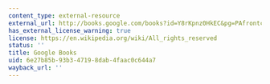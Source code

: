 ```yaml
---
content_type: external-resource
external_url: http://books.google.com/books?id=Y8rKpnz0HkEC&pg=PAfrontcover
has_external_license_warning: true
license: https://en.wikipedia.org/wiki/All_rights_reserved
status: ''
title: Google Books
uid: 6e27b85b-93b3-4719-8dab-4faac0c644a7
wayback_url: ''
---
```

